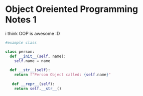 # Object Oreiented Programming Notes 1 

i think OOP is awesome :D

```python
#example class

class person:
  def __init__(self, name):
    self.name = name
  
  def __str__(self):
    return f"Person Object called: {self.name}"
    
   def __repr__(self):
    return self.__str__()
```

